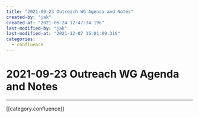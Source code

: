 ```yaml
---
title: "2021-09-23 Outreach WG Agenda and Notes"
created-by: "jak"
created-at: "2021-06-24 12:47:34.196"
last-modified-by: "jak"
last-modified-at: "2021-12-07 15:01:09.319"
categories:
  - confluence
---
```


# 2021-09-23 Outreach WG Agenda and Notes


---

[[category.confluence]]
